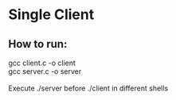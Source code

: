 # Single Client

<h2>How to run:</h2>
gcc client.c -o client<br>
gcc server.c -o server<br>
<br>
Execute ./server before ./client in different shells
